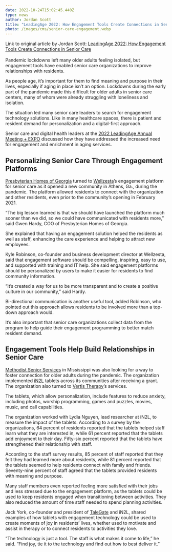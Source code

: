 ```yaml
---
date: 2022-10-24T15:02:45.440Z
type: news
author: Jordan Scott
title: "LeadingAge 2022: How Engagement Tools Create Connections in Senior Care"
photo: /images/cms/senior-care-engagement.webp
---
```

Link to original article by Jordan Scott: [LeadingAge 2022: How Engagement Tools Create Connections in Senior Care](https://healthtechmagazine.net/article/2022/10/leadingage-2022-how-engagement-tools-create-connections-senior-care)\
\
Pandemic lockdowns left many older adults feeling isolated, but engagement tools have enabled senior care organizations to improve relationships with residents.

As people age, it’s important for them to find meaning and purpose in their lives, especially if aging in place isn’t an option. Lockdowns during the early part of the pandemic made this difficult for older adults in senior care centers, many of whom were already struggling with loneliness and isolation.

The situation led many senior care leaders to search for engagement technology solutions. Like in many healthcare spaces, there is patient and resident demand for personalization and a digital-first approach.

Senior care and digital health leaders at the [2022 LeadingAge Annual Meeting + EXPO](https://healthtechmagazine.net/events/leadingage-annual-meeting) discussed how they have addressed the increased need for engagement and enrichment in aging services.

## Personalizing Senior Care Through Engagement Platforms

[Presbyterian Homes of Georgia](https://www.phgainc.org/) turned to [Wellzesta](https://www.wellzesta.com/)’s engagement platform for senior care as it opened a new community in Athens, Ga., during the pandemic. The platform allowed residents to connect with the organization and other residents, even prior to the community’s opening in February 2021.

“The big lesson learned is that we should have launched the platform much sooner than we did, so we could have communicated with residents more,” said Gwen Hardy, COO of Presbyterian Homes of Georgia.

She explained that having an engagement solution helped the residents as well as staff, enhancing the care experience and helping to attract new employees.

Kyle Robinson, co-founder and business development director at Wellzesta, said that engagement software should be compelling, inspiring, easy to use, and supported with training and IT help. She said engagement platforms should be personalized by users to make it easier for residents to find community information.

“It’s created a way for us to be more transparent and to create a positive culture in our community,” said Hardy.

Bi-directional communication is another useful tool, added Robinson, who pointed out this approach allows residents to be involved more than a top-down approach would.

It’s also important that senior care organizations collect data from the program to help guide their engagement programming to better match resident demand.

## Engagement Tools Help Build Relationships in Senior Care

[Methodist Senior Services](https://www.mss.org/) in Mississippi was also looking for a way to foster connection for older adults during the pandemic. The organization implemented [iN2L](https://in2l.com/) tablets across its communities after receiving a grant. The organization also turned to [Vertis Therapy](https://www.vertistherapy.com/)’s services.

The tablets, which allow personalization, include features to reduce anxiety, including photos, worship programming, games and puzzles, movies, music, and call capabilities.

The organization worked with Lydia Nguyen, lead researcher at iN2L, to measure the impact of the tablets. According to a survey by the organizations, 64 percent of residents reported that the tablets helped staff learn what they are interested in, while 61 percent reported that the tablets add enjoyment to their day. Fifty-six percent reported that the tablets have strengthened their relationship with staff.

According to the staff survey results, 85 percent of staff reported that they felt they had learned more about residents, while 81 percent reported that the tablets seemed to help residents connect with family and friends. Seventy-nine percent of staff agreed that the tablets provided residents with meaning and purpose.

Many staff members even reported feeling more satisfied with their jobs and less stressed due to the engagement platform, as the tablets could be used to keep residents engaged when transitioning between activities. They also reduced the amount of time staff needed to spend planning activities.

Jack York, co-founder and president of [TaleGate](https://talegate4joy.com/) and iN2L, shared examples of how tablets with engagement technology could be used to create moments of joy in residents’ lives, whether used to motivate and assist in therapy or to connect residents to activities they love.

“The technology is just a tool. The staff is what makes it come to life,” he said. “Find joy, tie it to the technology and find out how to best deliver it.”
